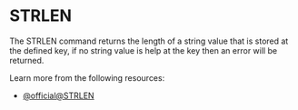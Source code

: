 # STRLEN

The STRLEN command returns the length of a string value that is stored at the defined key, if no string value is help at the key then an error will be returned.

Learn more from the following resources:

- [@official@STRLEN](https://redis.io/docs/latest/commands/strlen/)